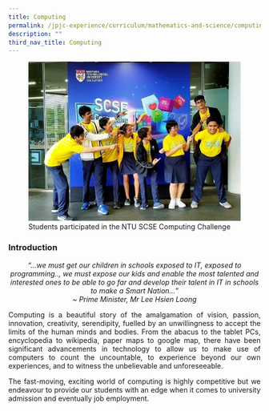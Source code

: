 ```yaml
---
title: Computing
permalink: /jpjc-experience/curriculum/mathematics-and-science/computing/
description: ""
third_nav_title: Computing
---
```

<div align=justify>
<figure>
<img src="/images/comp1.jpg">
<figcaption>Students participated in the NTU SCSE Computing Challenge</figcaption></figure>

<h3><strong>Introduction</strong></h3>

<p><center><i>
“…we must get our children in schools exposed to IT, exposed to programming.., we must expose our kids and enable the most talented and interested ones to be able to go far and develop their talent in IT in schools to make a Smart Nation…”<br>
	~ Prime Minister, Mr Lee Hsien Loong</i></center></p>

<p>
Computing is a beautiful story of the amalgamation of vision, passion, innovation, creativity, serendipity, fuelled by an unwillingness to accept the limits of the human minds and bodies. From the abacus to the tablet PCs, encyclopedia to wikipedia, paper maps to google map, there have been significant advancements in technology to allow us to make use of computers to count the uncountable, to experience beyond our own experiences, and to witness the unbelievable and unforeseeable.</p>

<p>
The fast-moving, exciting world of computing is highly competitive but we endeavour to provide our students with an edge when it comes to university admission and eventually job employment.</p>